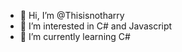 - 👋 Hi, I’m @Thisisnotharry
- 👀 I’m interested in C# and Javascript
- 🌱 I’m currently learning C#

<!---
Thisisnotharry/Thisisnotharry is a ✨ special ✨ repository because its `README.md` (this file) appears on your GitHub profile.
You can click the Preview link to take a look at your changes.
--->
